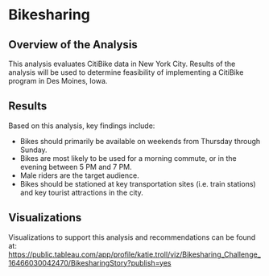 # Bikesharing
## Overview of the Analysis
This analysis evaluates CitiBike data in New York City. Results of the analysis will be used to determine feasibility of implementing a CitiBike program in Des Moines, Iowa.

## Results
Based on this analysis, key findings include:
* Bikes should primarily be available on weekends from Thursday through Sunday.
* Bikes are most likely to be used for a morning commute, or in the evening between 5 PM and 7 PM.
* Male riders are the target audience.
* Bikes should be stationed at key transportation sites (i.e. train stations) and key tourist attractions in the city.

## Visualizations
Visualizations to support this analysis and recommendations can be found at:
https://public.tableau.com/app/profile/katie.troll/viz/Bikesharing_Challenge_16466030042470/BikesharingStory?publish=yes